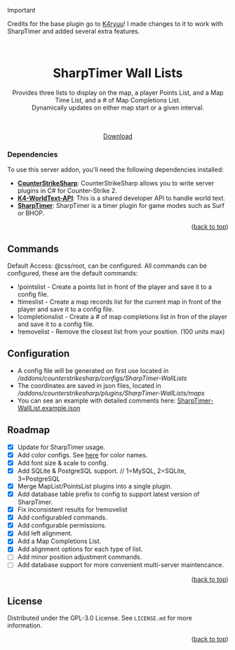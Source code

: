 <a name="readme-top"></a>

> [!IMPORTANT]
> Credits for the base plugin go to [K4ryuu](https://github.com/K4ryuu)! I made changes to it to work with SharpTimer and added several extra features.

<!-- PROJECT LOGO -->
<br />
<div align="center">
  <h1 align="center">SharpTimer Wall Lists</h1>
  <a align="center">Provides three lists to display on the map, a player Points List, and a Map Time List, and a # of Map Completions List.<br>Dynamically updates on either map start or a given interval.</a><br>
  <br>
  <img src="https://files.catbox.moe/mjhgo0.png" alt="" style="margin: 0;">

  <p align="center">
    <br />
    <a href="https://github.com/M-archand/SharpTimer-WallLists/releases/tag/1.0.2">Download</a>
  </p>
</div>

<!-- ABOUT THE PROJECT -->

### Dependencies

To use this server addon, you'll need the following dependencies installed:

- [**CounterStrikeSharp**](https://github.com/roflmuffin/CounterStrikeSharp/releases): CounterStrikeSharp allows you to write server plugins in C# for Counter-Strike 2.
- [**K4-WorldText-API**](https://github.com/K4ryuu/K4-WorldText-API): This is a shared developer API to handle world text.
- [**SharpTimer**](https://github.com/Letaryat/poor-sharptimer): SharpTimer is a timer plugin for game modes such as Surf or BHOP.
  
<p align="right">(<a href="#readme-top">back to top</a>)</p>

<!-- COMMANDS -->

## Commands

Default Access: @css/root, can be configured.
All commands can be configured, these are the default commands:
- !pointslist - Create a points list in front of the player and save it to a config file.
- !timeslist  - Create a map records list for the current map in front of the player and save it to a config file.
- !completionslist - Create a # of map completions list in fron of the player and save it to a config file.
- !removelist - Remove the closest list from your position. (100 units max)

<!-- CONFIG -->

## Configuration

- A config file will be generated on first use located in _/addons/counterstrikesharp/configs/SharpTimer-WallLists_
- The coordinates are saved in json files, located in _/addons/counterstrikesharp/plugins/SharpTimer-WallLists/maps_
- You can see an example with detailed comments here: [SharpTimer-WallList.example.json](https://github.com/M-archand/SharpTimer-WallLists/blob/WallLists/SharpTimer-WallLists.example.json)
<!-- ROADMAP -->

## Roadmap

- [X] Update for SharpTimer usage.
- [X] Add color configs. See [here](https://i.sstatic.net/lsuz4.png) for color names.
- [X] Add font size & scale to config.
- [X] Add SQLite & PostgreSQL support. // 1=MySQL, 2=SQLite, 3=PostgreSQL
- [X] Merge MapList/PointsList plugins into a single plugin.
- [X] Add database table prefix to config to support latest version of SharpTimer.
- [X] Fix inconsistent results for !removelist
- [X] Add configurabled commands.
- [X] Add configurable permissions.
- [X] Add left alignment.
- [X] Add a Map Completions List.
- [X] Add alignment options for each type of list.
- [ ] Add minor position adjustment commands.
- [ ] Add database support for more convenient multi-server maintencance.

<p align="right">(<a href="#readme-top">back to top</a>)</p>

<!-- LICENSE -->

## License

Distributed under the GPL-3.0 License. See `LICENSE.md` for more information.

<p align="right">(<a href="#readme-top">back to top</a>)</p>

